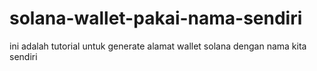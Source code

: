 # solana-wallet-pakai-nama-sendiri
ini adalah tutorial untuk generate alamat wallet solana dengan nama kita sendiri
